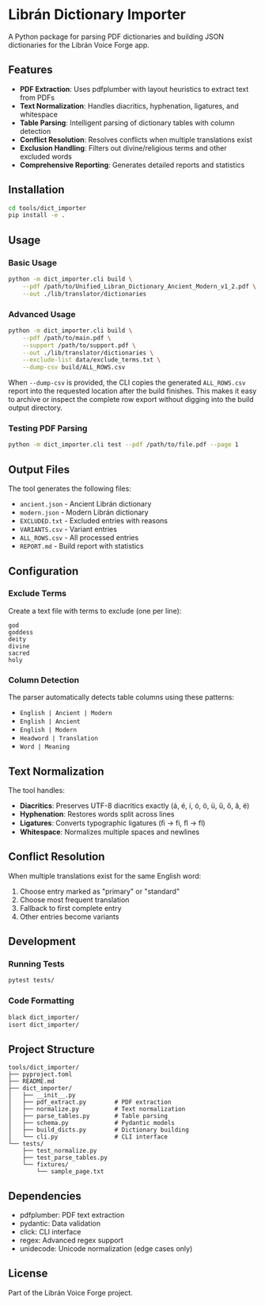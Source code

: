 # Librán Dictionary Importer

A Python package for parsing PDF dictionaries and building JSON dictionaries for the Librán Voice Forge app.

## Features

- **PDF Extraction**: Uses pdfplumber with layout heuristics to extract text from PDFs
- **Text Normalization**: Handles diacritics, hyphenation, ligatures, and whitespace
- **Table Parsing**: Intelligent parsing of dictionary tables with column detection
- **Conflict Resolution**: Resolves conflicts when multiple translations exist
- **Exclusion Handling**: Filters out divine/religious terms and other excluded words
- **Comprehensive Reporting**: Generates detailed reports and statistics

## Installation

```bash
cd tools/dict_importer
pip install -e .
```

## Usage

### Basic Usage

```bash
python -m dict_importer.cli build \
    --pdf /path/to/Unified_Libran_Dictionary_Ancient_Modern_v1_2.pdf \
    --out ./lib/translator/dictionaries
```

### Advanced Usage

```bash
python -m dict_importer.cli build \
    --pdf /path/to/main.pdf \
    --support /path/to/support.pdf \
    --out ./lib/translator/dictionaries \
    --exclude-list data/exclude_terms.txt \
    --dump-csv build/ALL_ROWS.csv
```

When `--dump-csv` is provided, the CLI copies the generated `ALL_ROWS.csv`
report into the requested location after the build finishes. This makes it easy
to archive or inspect the complete row export without digging into the build
output directory.

### Testing PDF Parsing

```bash
python -m dict_importer.cli test --pdf /path/to/file.pdf --page 1
```

## Output Files

The tool generates the following files:

- `ancient.json` - Ancient Librán dictionary
- `modern.json` - Modern Librán dictionary
- `EXCLUDED.txt` - Excluded entries with reasons
- `VARIANTS.csv` - Variant entries
- `ALL_ROWS.csv` - All processed entries
- `REPORT.md` - Build report with statistics

## Configuration

### Exclude Terms

Create a text file with terms to exclude (one per line):

```
god
goddess
deity
divine
sacred
holy
```

### Column Detection

The parser automatically detects table columns using these patterns:

- `English | Ancient | Modern`
- `English | Ancient`
- `English | Modern`
- `Headword | Translation`
- `Word | Meaning`

## Text Normalization

The tool handles:

- **Diacritics**: Preserves UTF-8 diacritics exactly (á, é, í, ó, ö, ü, ű, ő, ă, ë)
- **Hyphenation**: Restores words split across lines
- **Ligatures**: Converts typographic ligatures (ﬁ → fi, ﬂ → fl)
- **Whitespace**: Normalizes multiple spaces and newlines

## Conflict Resolution

When multiple translations exist for the same English word:

1. Choose entry marked as "primary" or "standard"
2. Choose most frequent translation
3. Fallback to first complete entry
4. Other entries become variants

## Development

### Running Tests

```bash
pytest tests/
```

### Code Formatting

```bash
black dict_importer/
isort dict_importer/
```

## Project Structure

```
tools/dict_importer/
├── pyproject.toml
├── README.md
├── dict_importer/
│   ├── __init__.py
│   ├── pdf_extract.py        # PDF extraction
│   ├── normalize.py          # Text normalization
│   ├── parse_tables.py       # Table parsing
│   ├── schema.py             # Pydantic models
│   ├── build_dicts.py        # Dictionary building
│   └── cli.py                # CLI interface
└── tests/
    ├── test_normalize.py
    ├── test_parse_tables.py
    └── fixtures/
        └── sample_page.txt
```

## Dependencies

- pdfplumber: PDF text extraction
- pydantic: Data validation
- click: CLI interface
- regex: Advanced regex support
- unidecode: Unicode normalization (edge cases only)

## License

Part of the Librán Voice Forge project.
